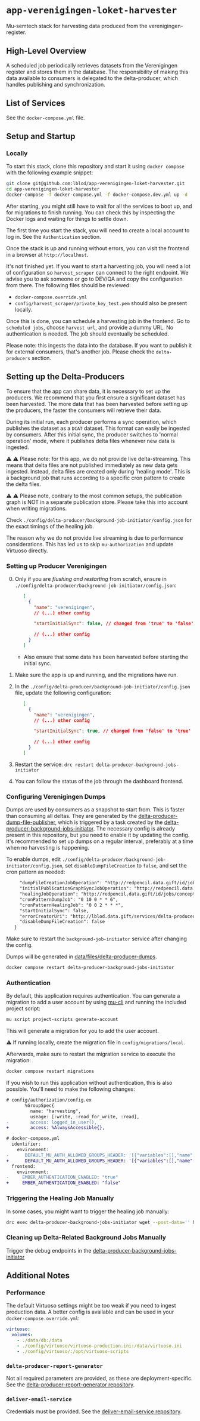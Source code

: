 # `app-verenigingen-loket-harvester`

Mu-semtech stack for harvesting data produced from the verenigingen-register.

## High-Level Overview
A scheduled job periodically retrieves datasets from the Verenigingen register and stores them in the database.
The responsibility of making this data available to consumers is delegated to the delta-producer, which handles publishing and synchronization.

## List of Services

See the `docker-compose.yml` file.

## Setup and Startup
### Locally
To start this stack, clone this repository and start it using `docker compose`
with the following example snippet:

```bash
git clone git@github.com:lblod/app-verenigingen-loket-harvester.git
cd app-verenigingen-loket-harvester
docker-compose -f docker-compose.yml -f docker-compose.dev.yml up -d
```

After starting, you might still have to wait for all the services to boot up,
and for migrations to finish running. You can check this by inspecting the Docker
logs and waiting for things to settle down.

The first time you start the stack, you will need to create a local account to log in.
See the `Authentication` section.

Once the stack is up and running
without errors, you can visit the frontend in a browser at
`http://localhost`.

It's not finished yet. If you want to start a harvesting job, you will need a lot of configuration so `harvest_scraper` can connect to the right endpoint.
We advise you to ask someone or go to DEV/QA and copy the configuration from there. The following files should be reviewed:
  - `docker-compose.override.yml`
  - `config/harvest_scraper/private_key_test.pem` should also be present locally.

Once this is done, you can schedule a harvesting job in the frontend.
Go to `scheduled jobs`, choose `harvest url`, and provide a dummy URL. No authentication is needed.
The job should eventually be scheduled.

Please note: this ingests the data into the database. If you want to publish it for external consumers, that's another job. Please check the `delta-producers` section.

## Setting up the Delta-Producers


To ensure that the app can share data, it is necessary to set up the producers. We recommend that you first ensure a significant dataset has been harvested. The more data that has been harvested before setting up the producers, the faster the consumers will retrieve their data.

During its initial run, each producer performs a sync operation, which publishes the dataset as a `DCAT` dataset. This format can easily be ingested by consumers. After this initial sync, the producer switches to 'normal operation' mode, where it publishes delta files whenever new data is ingested.

:warning: :warning: Please note: for this app, we do not provide live delta-streaming. This means that delta files are not published immediately as new data gets ingested. Instead, delta files are created only during 'healing mode'. This is a background job that runs according to a specific cron pattern to create the delta files.

:warning: :warning: Please note, contrary to the most common setups, the publication graph is NOT in a separate publication store. Please take this into account when writing migrations.


Check `./config/delta-producer/background-job-initiator/config.json` for the exact timings of the healing job.

The reason why we do not provide live streaming is due to performance considerations. This has led us to skip `mu-authorization` and update Virtuoso directly.

### Setting up Producer Verenigingen

0. Only if you are _flushing and restarting_ from scratch, ensure in `./config/delta-producer/background-job-initiator/config.json`:

   ```json
      [
        {
          "name": "verenigingen",
          // (...) other config

          "startInitialSync": false, // changed from 'true' to 'false'

          // (...) other config
        }
      ]
   ```

   - Also ensure that some data has been harvested before starting the initial sync.

1. Make sure the app is up and running, and the migrations have run.
2. In the `./config/delta-producer/background-job-initiator/config.json` file, update the following configuration:

   ```json
      [
        {
          "name": "verenigingen",
          // (...) other config

          "startInitialSync": true, // changed from 'false' to 'true'

          // (...) other config
        }
      ]
   ```

3. Restart the service: `drc restart delta-producer-background-jobs-initiator`
4. You can follow the status of the job through the dashboard frontend.

### Configuring Verenigingen Dumps

Dumps are used by consumers as a snapshot to start from. This is faster than consuming all deltas. They are generated by the [delta-producer-dump-file-publisher](https://github.com/lblod/delta-producer-dump-file-publisher), which is triggered by a task created by the [delta-producer-background-jobs-initiator](https://github.com/lblod/delta-producer-background-jobs-initiator). The necessary config is already present in this repository, but you need to enable it by updating the config. It's recommended to set up dumps on a regular interval, preferably at a time when no harvesting is happening.

To enable dumps, edit `./config/delta-producer/background-job-initiator/config.json`, set `disableDumpFileCreation` to `false`, and set the cron pattern as needed:

```diff
     "dumpFileCreationJobOperation": "http://redpencil.data.gift/id/jobs/concept/JobOperation/deltas/deltaDumpFileCreation/verenigingen",
     "initialPublicationGraphSyncJobOperation": "http://redpencil.data.gift/id/jobs/concept/JobOperation/deltas/initialPublicationGraphSyncing/verenigingen",
     "healingJobOperation": "http://redpencil.data.gift/id/jobs/concept/JobOperation/deltas/healingOperation/verenigingen",
     "cronPatternDumpJob": "0 10 0 * * 6",
     "cronPatternHealingJob": "0 0 2 * * *",
     "startInitialSync": false,
     "errorCreatorUri": "http://lblod.data.gift/services/delta-producer-background-jobs-initiator-verenigingen",
     "disableDumpFileCreation": false
   }
```

Make sure to restart the `background-job-initiator` service after changing the config.

Dumps will be generated in [data/files/delta-producer-dumps](data/files/delta-producer-dumps/).

```bash
docker compose restart delta-producer-background-jobs-initiator
```

### Authentication

By default, this application requires authentication. You can generate a migration to add a user account by using [mu-cli](https://github.com/mu-semtech/mu-cli) and running the included project script:

```sh
mu script project-scripts generate-account
```

This will generate a migration for you to add the user account.

⚠️ If running locally, create the migration file in `config/migrations/local`.

Afterwards, make sure to restart the migration service to execute the migration:

```sh
docker compose restart migrations
```

If you wish to run this application without authentication, this is also possible. You'll need to make the following changes:

```diff
# config/authorization/config.ex
       %GroupSpec{
         name: "harvesting",
         useage: [:write, :read_for_write, :read],
-        access: logged_in_user(),
+        access: %AlwaysAccessible{},
```

```diff
# docker-compose.yml
  identifier:
    environment:
-      DEFAULT_MU_AUTH_ALLOWED_GROUPS_HEADER: '[{"variables":[],"name":"public"},{"variables":[],"name":"clean"}]'
+      DEFAULT_MU_AUTH_ALLOWED_GROUPS_HEADER: '[{"variables":[],"name":"public"},{"variables":[],"name":"harvesting"},{"variables":[],"name":"clean"}]'
  frontend:
    environment:
-     EMBER_AUTHENTICATION_ENABLED: "true"
+     EMBER_AUTHENTICATION_ENABLED: "false"
```

### Triggering the Healing Job Manually

In some cases, you might want to trigger the healing job manually:

```sh
drc exec delta-producer-background-jobs-initiator wget --post-data='' http://localhost/verenigingen/healing-jobs
```

### Cleaning up Delta-Related Background Jobs Manually

Trigger the debug endpoints in the [delta-producer-background-jobs-initiator](https://github.com/lblod/delta-producer-background-jobs-initiator)

## Additional Notes

### Performance

The default Virtuoso settings might be too weak if you need to ingest
production data. A better config is available and can be used in your
`docker-compose.override.yml`:

```yaml
virtuoso:
  volumes:
    - ./data/db:/data
    - ./config/virtuoso/virtuoso-production.ini:/data/virtuoso.ini
    - ./config/virtuoso/:/opt/virtuoso-scripts
```

### `delta-producer-report-generator`

Not all required parameters are provided, as these are deployment-specific. See the
[delta-producer-report-generator repository](https://github.com/lblod/delta-producer-report-generator).

### `deliver-email-service`

Credentials must be provided. See the [deliver-email-service repository](https://github.com/redpencilio/deliver-email-service).
